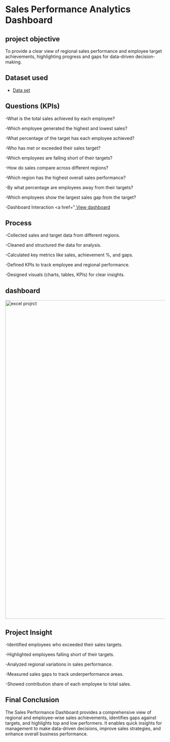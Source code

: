 # Sales Performance Analytics Dashboard
## project objective
To provide a clear view of regional sales performance and employee target achievements, highlighting progress and gaps for data-driven decision-making.

## Dataset used
- <a href="https://github.com/Tabish-Asad/Excel-dashboard/blob/main/Excel%20Dashboard.xlsm"> Data set </a>

## Questions (KPIs)
-What is the total sales achieved by each employee?

-Which employee generated the highest and lowest sales?

-What percentage of the target has each employee achieved? 

-Who has met or exceeded their sales target? 

-Which employees are falling short of their targets? 

-How do sales compare across different regions?

-Which region has the highest overall sales performance?

-By what percentage are employees away from their targets?

-Which employees show the largest sales gap from the target?

-Dashboard Interaction <a href="<a href="https://github.com/Tabish-Asad/Excel-dashboard/blob/main/Excel%20Dashboard.xlsm"> View dashboard </a>

## Process
-Collected sales and target data from different regions.

-Cleaned and structured the data for analysis.

-Calculated key metrics like sales, achievement %, and gaps.

-Defined KPIs to track employee and regional performance.

-Designed visuals (charts, tables, KPIs) for clear insights.

## dashboard
<img width="2481" height="1003" alt="excel projrct" src="https://github.com/user-attachments/assets/da1446f3-aad9-48d5-824e-c75e5bf303c3" />

## Project Insight
-Identified employees who exceeded their sales targets.

-Highlighted employees falling short of their targets.

-Analyzed regional variations in sales performance.

-Measured sales gaps to track underperformance areas.

-Showed contribution share of each employee to total sales.

## Final Conclusion
The Sales Performance Dashboard provides a comprehensive view of regional and employee-wise sales achievements, identifies gaps against targets, and highlights top and low performers. It enables quick insights for management to make data-driven decisions, improve sales strategies, and enhance overall business performance.




